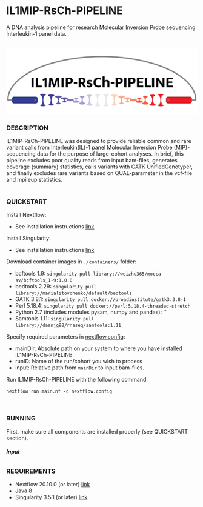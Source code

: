 # **IL1MIP-RsCh-PIPELINE**
A DNA analysis pipeline for research Molecular Inversion Probe sequencing Interleukin-1 panel data.\
&nbsp;

![logo](images/IL1MIP-RsCh-PIPELINE.logo.20211026.png)
### **DESCRIPTION**
IL1MIP-RsCh-PIPELINE was designed to provide reliable common and rare variant calls from Interleukin(IL)-1 panel Molecular Inversion Probe (MIP)-sequencing data for the purpose of large-cohort analyses. In brief, this pipeline excludes poor quality reads from input bam-files, generates coverage (summary) statistics, calls variants with GATK UnifiedGenotyper, and finally excludes rare variants based on QUAL-parameter in the vcf-file and mpileup statistics.\
&nbsp;

### **QUICKSTART**
Install Nextflow:
  - See installation instructions [link](https://www.nextflow.io/)

Install Singularity:
  - See installation instructions [link](https://sylabs.io/guides/3.0/user-guide/installation.html)

Download container images in `./containers/` folder:
  - bcftools 1.9: `singularity pull library://weizhu365/mocca-sv/bcftools_1-9:1.0.0`
  - bedtools 2.29: `singularity pull library://marialitovchenko/default/bedtools`
  - GATK 3.8.1: `singularity pull docker://broadinstitute/gatk3:3.8-1`
  - Perl 5.18.4: `singularity pull docker://perl:5.18.4-threaded-stretch`
  - Python 2.7 (includes modules pysam, numpy and pandas): ``
  - Samtools 1.11: `singularity pull library://daanjg98/rnaseq/samtools:1.11`
  
Specify required parameters in [nextflow.config](nextflow.config):
  - mainDir: Absolute path on your system to where you have installed IL1MIP-RsCh-PIPELINE
  - runID: Name of the run/cohort you wish to process
  - input: Relative path from `mainDir` to input bam-files.

Run IL1MIP-RsCh-PIPELINE with the following command:
  ```
  nextflow run main.nf -c nextflow.config
  ```
&nbsp;

### **RUNNING**
First, make sure all components are installed properly (see QUICKSTART section).
###### **Input**


### **REQUIREMENTS**
- Nextflow 20.10.0 (or later) [link](https://www.nextflow.io/)
- Java 8
- Singularity 3.5.1 (or later) [link](https://sylabs.io/guides/3.0/user-guide/installation.html)

